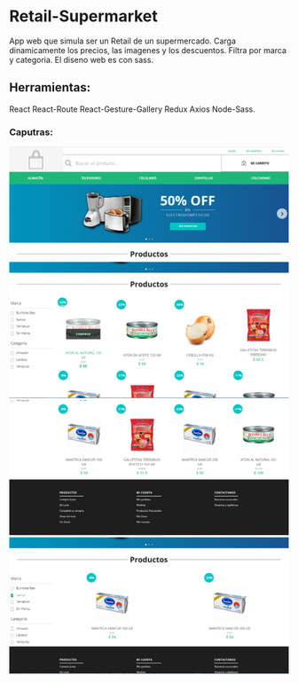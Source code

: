 # Retail-Supermarket

App web que simula ser un Retail de un supermercado. Carga dinamicamente los precios, las imagenes y los descuentos. 
Filtra por marca y categoria. El diseno web es con sass.

## Herramientas:

React React-Route React-Gesture-Gallery Redux Axios Node-Sass.

### Caputras:

![](/capturas/home-uno.png)
![](/capturas/home-dos.png)
![](/capturas/home-tres.png)
![](/capturas/filtro.png)

